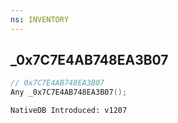 ```yaml
---
ns: INVENTORY
---
```

## _0x7C7E4AB748EA3B07

```c
// 0x7C7E4AB748EA3B07
Any _0x7C7E4AB748EA3B07();
```

```
NativeDB Introduced: v1207
```

